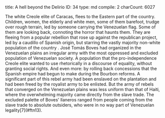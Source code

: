 title:          A hell beyond the Delirio
ID:             34
type:           md
compile:        2
charCount:      6027


<!-- 
El movimiento de foco que propongo del *Delirio* al *Manifiesto* para caracterizar el nature writing de Bolívar no tiene que ver con que uno hable una lengua metafórica y otro una lengua referencial: tiene que ver con que la poesía amateur y ociosa del *Delirio* es un eco más bien diluído del régimen de tropos que opera en la escritura programática y fundacional del *Manifiesto*[nota: crédito <al pana de NeMLA>]. No se trata de dejar el ejercicio literario ocioso de lado, sino de pensar cómo pueden conversar con un texto destacado por la *arché* propiamente bolivariana. Específicamente, en torno a la pregunta del señorío de la humanidad sobre la naturaleza. En este sentido, es bueno recordar lo que señala Manzoni:  el *Delirio* postula una integración poética e imaginaria de distintas regiones que conforman el territorio suramericano [-;;Manzoni pp]. Y en efecto, todo el recorrido que precede al ascenso alucinado al Chimborazo presenta una tensión entre el espacio estriado de la topografía, y la voluntad del "estandarte" (gran)colombiano para alisarlo. 

Bolívar "venía envuelto en el manto de Iris desde donde paga su tributo el caudaloso Orinoco al Dios de las aguas". Entre la saturación neoclásica se convocan las "bocas" del Dragón y la Serpiente: las amplias desembocaduras donde las aguas del río Orinoco entran en el mar Caribe. Así, la voz traza su trayectoria desde el extremo oriental de la costa Caribe de la gran Colombia, hasta la "región glacial", donde ve las "sienes exelsas del dominador de los Andes": el amplio volcán del Chimborazo, hacia el extremo suroccidental del mapa (gran)colombiano. Es decir, la voz poética integra en su recorrido, bajo el "estandarte" del naciente --y breve-- estado-nación, territorios separados por las densas cordilleras suramericanas. Por eso, entre los argumentos que se da la voz para "trepar sobre los cabellos canosos del gigante de la tierra", se recuerda sus hazañas previas y concluye que "la tierra se ha allanado a los pies de Colombia". Para llegar a esta conclusión, enumera los obstáculos que ha superado con el "manto de Iris que me ha servido de estandarte". Este "manto" se vuelve el sujeto de la acción, y es él quien "en mis manos", recorre "regiones infernales", surca "los ríos y los mares", y sube "sobre los hombros gigantescos de los andes". 

En la enumeración, todos los obstáculos son naturales, con excepción del primero. Y en esa irregularidad es donde la naturaleza paisajística y alegórica del *Delirio* empieza conversar con la naturaleza categorial y programática del *Manifiesto*. Pronunciado e impreso a <120 km> de la desembocadura del Orinoco, en la península de Paria, el *Manifiesto* cierra para Bolívar un ciclo de la guerra que la historiografía romántica venezolana narró siempre recurriendo a los tropos del inframundo <añadir algunos ejemplos> [nota: blanco y gonzález]. Es el período que otros historiadores han llamado "año terrible" "guerra social", "rebelión popular" o "guerra civil" [nota: <>, Bosh, Úslar-Pietri, Vallenilla-Lanz], y que Bolívar describe como un "piélago de calamidades, cuyo aspecto sólo hace estremecer a la naturaleza, y que sería tan horroroso como imposible pintaros". 

El "aspecto" irrepresentable que hace "estremecer a la naturaleza" en el *Manifiesto*, lo sugiere el cuadro de Tito Salas de <año>--> The white Creole elite of Caracas, flees to the Eastern part of the country. Children, women, the elderly and white men, some of them barefoot, trudge over rough terrain, led by someone carrying the Venezuelan flag. Some of them are looking back, connoting the horror that haunts them. They are fleeing from a popular rebellion that rose up against the republican project, led by a caudillo of Spanish origin, but starring the vastly majority non-white population of the country <!--nota: apoyado en Castro-Gómez y otros para indicar a qué me refiero con esta categoría-->. José Tomás Boves had organized in the Venezuelan plains an irregular army with the most oppressed and excluded population of Venezuelan society. A population that the pro-independence Creole elite wanted to use rhetorically in a discourse of equality, without granting social rights. And even more: by rolling back concessions that the Spanish empire had begun to make during the Bourbon reforms. A significant part of this rebel army had been enslaved on the plantation and had been freed by the royalist army to be enlisted. But the army of rebels that converged on the Venezuelan plains was less uniform than that of Haiti, where the overwhelming majority came directly from the slave trade. The excluded palette of Boves' llaneros ranged from people coming from the slave trade to absolute outsiders, who were in no way part of Venezuelan legality[7](#ftn13). 

<!--
Claro que muy probablemente la insistencia de Bolívar por incluir el *Manifiesto* en la edición de sus obras no busca exaltar ese episodio de "anarquía devoradora" en la gesta de independencia, sino acaso su propia perseverancia. Ante unos seguidores a quienes "[v]uestros hermanos y no los españoles han desgarrado vuestro seno, derramando vuestra sangre, incendiando vuestros hogares, y os han condenado a la expatriación", promete lo que parece imposible --"volver a libertaros"-- y con el tiempo lo cumple. En este sentido, la dimensión programática del manifiesto y su concepto de naturaleza --que detallaré en la próxima sección-- parece redundar el carácter teleológico que Abreu Mendoza y _LAER_ subrayan en el *Delirio*. Pero a diferencia de este, la escritura del *Manifiesto* no tiene a las "regiones infernales" en el participio pasado, como una hazaña superada que se evoca para motivarse a las futuras. El *Manifiesto* se escribe, imprime y publica ahí, al calor del horror que no se puede pintar. Y como mostraré, esa proximidad experiencial a lo irrepresentable produce una textura donde los límites y las jerarquías entre humanidad y naturaleza se resquebrajan y se contactan con algo radicalmente nuevo en la "naturaleza".-->